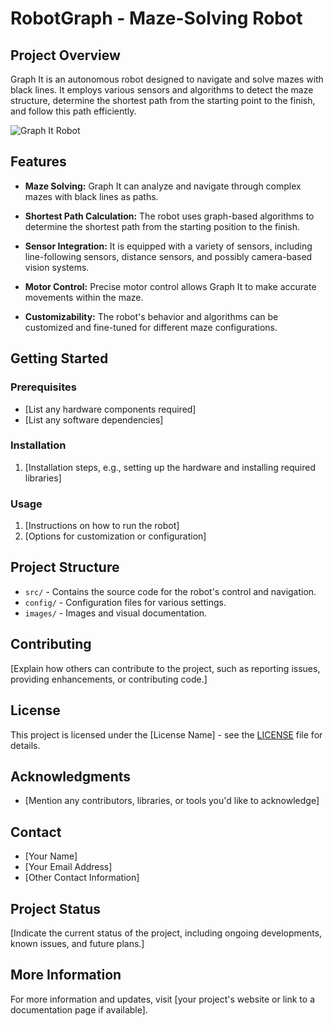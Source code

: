 # RobotGraph - Maze-Solving Robot

## Project Overview

Graph It is an autonomous robot designed to navigate and solve mazes with black lines. It employs various sensors and algorithms to detect the maze structure, determine the shortest path from the starting point to the finish, and follow this path efficiently.

![Graph It Robot](images/graph-it-robot.jpg)

## Features

- **Maze Solving:** Graph It can analyze and navigate through complex mazes with black lines as paths.

- **Shortest Path Calculation:** The robot uses graph-based algorithms to determine the shortest path from the starting position to the finish.

- **Sensor Integration:** It is equipped with a variety of sensors, including line-following sensors, distance sensors, and possibly camera-based vision systems.

- **Motor Control:** Precise motor control allows Graph It to make accurate movements within the maze.

- **Customizability:** The robot's behavior and algorithms can be customized and fine-tuned for different maze configurations.

## Getting Started

### Prerequisites

- [List any hardware components required]
- [List any software dependencies]

### Installation

1. [Installation steps, e.g., setting up the hardware and installing required libraries]

### Usage

1. [Instructions on how to run the robot]
2. [Options for customization or configuration]

## Project Structure

- `src/` - Contains the source code for the robot's control and navigation.
- `config/` - Configuration files for various settings.
- `images/` - Images and visual documentation.

## Contributing

[Explain how others can contribute to the project, such as reporting issues, providing enhancements, or contributing code.]

## License

This project is licensed under the [License Name] - see the [LICENSE](LICENSE) file for details.

## Acknowledgments

- [Mention any contributors, libraries, or tools you'd like to acknowledge]

## Contact

- [Your Name]
- [Your Email Address]
- [Other Contact Information]

## Project Status

[Indicate the current status of the project, including ongoing developments, known issues, and future plans.]

## More Information

For more information and updates, visit [your project's website or link to a documentation page if available].
